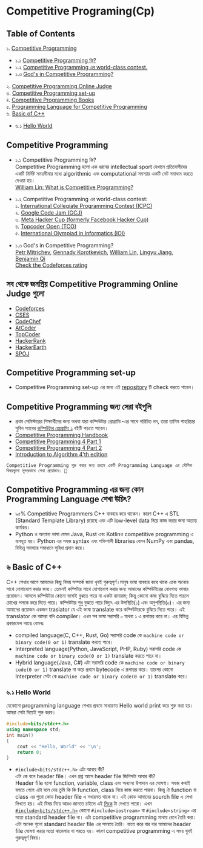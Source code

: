 # Competitive Programing(Cp) 

## Table of Contents

১. [Competitive Programming](#=cp)
   - ১.১ [Competitive Programming কি?](#whatiscp)
   - ১.২ [Competitive Programming এর world-class contest.](#contest)
   - ১.৩ [God's in Competitive Programming?](#godcp)

২. [Competitive Programming Online Judge](#online-judges)<br>
৩. [Competitive Programming set-up](#repository)<br>
৪. [Competitive Programming Books](#books)<br>
৫. [Programming Language for Competitive Programming](#programming-language)<br>
৬. [Basic of C++](#C++)
  - ৬.১ [Hello World](#helloWorld)

## Competitive Programming<a name="cp"></a>
   - ১.১ Competitive Programming কি?<a name="whatiscp"></a> <br>
      Competitive Programming হলো এক ধরনের intellectual sport যেখানে প্রতিযোগীদের একটি নির্দিষ্ট সময়সীমার মধ্যে algorithmic এবং computational সমস্যার একটি সেট সমাধান করতে দেওয়া হয়। <br>
      [William Lin: What is Competitive Programming?](https://www.youtube.com/watch?v=ueNT-w7Oluw)
   - ১.২ Competitive Programming এর world-class contest:<a name="contest"></a><br>
      ১. [International Collegiate Programming Contest (ICPC)](https://en.wikipedia.org/wiki/International_Collegiate_Programming_Contest)<br>
      ২. [Google Code Jam (GCJ)](https://en.wikipedia.org/wiki/Google_Code_Jam)<br>
      ৩. [Meta Hacker Cup (formerly Facebook Hacker Cup)](https://en.wikipedia.org/wiki/Facebook_Hacker_Cup)<br>
      ৪. [Topcoder Open (TCO)](https://en.wikipedia.org/wiki/Topcoder_Open)<br>
      ৫. [International Olympiad in Informatics (IOI)](https://en.wikipedia.org/wiki/International_Olympiad_in_Informatics)<br>
      
   - ১.৩ God's in Competitive Programming?<a name="godcp"></a><br>
        [Petr Mitrichev](https://codeforces.com/profile/Petr), [Gennady Korotkevich](https://codeforces.com/profile/tourist), [William Lin](https://codeforces.com/profile/tmwilliamlin168), [Lingyu Jiang](https://codeforces.com/profile/jiangly), [Benjamin Qi](https://codeforces.com/profile/Benq) <br> [Check the Codeforces rating](https://codeforces.com/ratings)
## সব থেকে জনপ্রিয় Competitive Programming Online Judge গুলো <a name="online-judges"></a>

- [Codeforces](https://codeforces.com)
- [CSES](https://cses.fi)
- [CodeChef](https://www.codechef.com)
- [AtCoder](https://atcoder.jp)
- [TopCoder](https://www.topcoder.com)
- [HackerRank](https://www.hackerrank.com)
- [HackerEarth](https://www.hackerearth.com)
- [SPOJ](https://www.spoj.com)

## Competitive Programming set-up
- Competitive Programming set-up এর জন্য এই [repository](https://github.com/nxtsourav7/Compitative-Programming-Setup.git) টি check করতে পারেন। <a name="repository"></a>
## Competitive Programming জন্য সেরা বইগুলি <a name="books"></a>

- প্রথম সেমিস্টারের শিক্ষার্থীদের জন্য অথবা যারা কম্পিউটার প্রোগ্রামিং-এর সাথে পরিচিত নন, তারা তামিম শাহরিয়ার সুবিন স্যারের [কম্পিউটার প্রোগ্রামিং ১](cpResources/cProgramming/CP_ComputerProgrammingTamimShariarSubeen.pdf) বইটি পড়তে পারেন।
- [Competitive Programming Handbook](cpResources/cpBooks/CompetitiveProgrammersHandbook.pdf)
- [Competitive Programming 4 Part 1](cpResources/cpBooks/CompetitiveProgramming4Book1.pdf)
- [Competitive Programming 4 Part 2](cpResources/cpBooks/CompetitiveProgramming4Book2.pdf)
- [Introduction to Algorithm 4'th edition](cpResources/cpBooks/IntroductiontoAlgorithms4th.pdf)

`Competitive Programming শুরু করার জন্য প্রথমে একটি Programming Language এর মৌলিক বিষয়গুলো সুন্দরভাবে শেখা প্রয়োজন। 🌟`

## Competitive Programming এর জন্য কোন Programming Language শেখা উচিৎ? <a name="programming-language"></a>

- ৯৫% Competitive Programmers C++ ব্যবহার করে থাকেন। কারণ C++ এ STL (Standard Template Library) রয়েছে এবং এটি low-level data নিয়ে কাজ করার জন্য অত্যন্ত কার্যকর।
- Python ও অন্যান্য ভাষা যেমন Java, Rust এবং Kotlinও competitive programming এ ব্যবহৃত হয়। Python এর সহজ syntax এবং শক্তিশালী libraries যেমন NumPy এবং pandas, বিভিন্ন সমস্যার সমাধানে সুবিধা প্রদান করে।
## ৬ Basic of C++<a name="C++"></a>
C++ শেখার আগে আমাদের কিছু বিষয় সম্পর্কে জানা খুবই গুরুত্বপূর্ণ।মানুষ  ভাষা ব্যবহার করে থাকে একে অন্যের সাথে যোগাযোগ করার জন্য। তেমনই কম্পিটার সাথে যোগাযোগ করার জন্য আমাদের কম্পিউটারের বোধগম্য ভাষার প্রয়োজন। আসলে কম্পিউটার কোনো ভাষাই বুঝতে পারে না একটা হাদারাম; কিন্তু কোনো কাজ বুঝিয়ে দিতে পারলে চোখের পলকে করে দিতে পারে। কম্পিউটার শুধু বুঝতে পারে বিদ্যুৎ এর উপস্থিতি(১) এবং অনুপস্থিতি(০)। এর জন্য আমাদের প্রয়োজন একজন traslator যে এই ভাষা translate করে কম্পিউটারকে বুঝিয়ে দিতে পারে। এই translator কে আমরা বলি compiler। এখন সব ভাষা সরাসরি ০ অথবা ১ এ রূপান্তর করে না। এর বিভিন্ন প্রকারভেদ আছে যেমনঃ 
- compiled language(C, C++, Rust, Go) সরাসরি code কে  `machine code or binary code(0 or 1)` translate করতে পারে।
- Interpreted language(Python, JavaScript, PHP, Ruby) সরাসরি code কে  `machine code or binary code(0 or 1)` translate করতে পারে না।
- Hybrid language(Java, C#) এটা সরাসরি code কে  `machine code or binary code(0 or 1)` translate না করে প্রথমে bytecode এ রূপান্তর করে। তারপর কোনো Interpreter সেটা কে `machine code or binary code(0 or 1)` translate করে। <br>
### ৬.১ Hello World <a name="helloWorld"></a>
যেকোনো programming language শেখার প্রথমে সাধারণত Hello world print করে শুরু করা হয়। আমরা সেটা দিয়েই শুরু করব।
```cpp
#include<bits/stdc++.h>
using namespace std;
int main()
{
    cout << "Hello, World" << '\n';
    return 0;
}
```
- ``#include<bits/stdc++.h>`` এটা আবার কী?<br>
এটা কে বলে header file। এখন প্রশ্ন আসে header file জিনিসটা আবার কী?<br>
Header file হলো function, variable, class এবং অন্যান্য উপাদান এর ঘোষণা।
সহজ কথাই বলতে গেলে এটা বলে দেয় তুমি কি কি function, class নিয়ে কাজ করতে পারবা। কিন্তু ঐ function বা class এর পুরো কোড header file এ সধারনত থাকে না। এই কোড আমাদের sourch file এ লেখা লিখতে হয়। এই বিষয় নিয়ে আরও জানতে চাইলে এই [লিংক](https://en.cppreference.com/w/cpp/header) টা দেখতে পারো।
এখন [``#include<bits/stdc++.h>``](https://gist.github.com/Einstrasse/ac0fe7d7450621a39364ed3b05cacd11) কোনো ``#include<iostream>`` বা ``#include<string>`` এর মতো standard header file না। এটা competitive programming মাথায় রেখে তৈরি করা। এটা অনেক গুলো standard header file এর সমন্বয়ে তৈরি। যাতে করে বার বার আমাদের header file ঘোষণা করার মতো ঝামেলায় না পরতে হয়। কারণ competitive programming এ সময় খুবই গুরুত্বপূর্ণ বিষয়।

